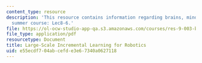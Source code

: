 ```yaml
---
content_type: resource
description: 'This resource contains information regarding brains, minds and machines
  summer course: Lec8-6.'
file: https://ol-ocw-studio-app-qa.s3.amazonaws.com/courses/res-9-003-brains-minds-and-machines-summer-course-summer-2015/e55ecdf704abcefde3e67340a0627118_MITRES_9_003SUM15_Lec8-6.pdf
file_type: application/pdf
resourcetype: Document
title: Large-Scale Incremental Learning for Robotics
uid: e55ecdf7-04ab-cefd-e3e6-7340a0627118
---
```

